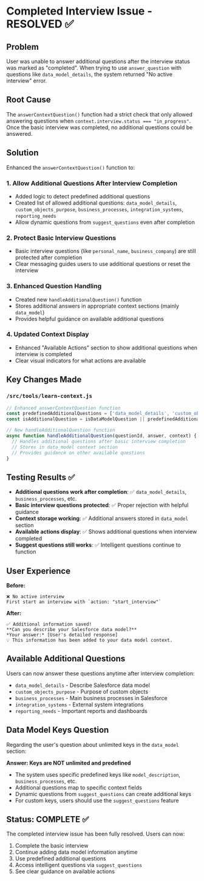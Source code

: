 # Completed Interview Issue - RESOLVED ✅

## Problem
User was unable to answer additional questions after the interview status was marked as "completed". When trying to use `answer_question` with questions like `data_model_details`, the system returned "No active interview" error.

## Root Cause
The `answerContextQuestion()` function had a strict check that only allowed answering questions when `context.interview.status === "in_progress"`. Once the basic interview was completed, no additional questions could be answered.

## Solution
Enhanced the `answerContextQuestion()` function to:

### 1. Allow Additional Questions After Interview Completion
- Added logic to detect predefined additional questions
- Created list of allowed additional questions: `data_model_details`, `custom_objects_purpose`, `business_processes`, `integration_systems`, `reporting_needs`
- Allow dynamic questions from `suggest_questions` even after completion

### 2. Protect Basic Interview Questions
- Basic interview questions (like `personal_name`, `business_company`) are still protected after completion
- Clear messaging guides users to use additional questions or reset the interview

### 3. Enhanced Question Handling
- Created new `handleAdditionalQuestion()` function
- Stores additional answers in appropriate context sections (mainly `data_model`)
- Provides helpful guidance on available additional questions

### 4. Updated Context Display
- Enhanced "Available Actions" section to show additional questions when interview is completed
- Clear visual indicators for what actions are available

## Key Changes Made

### `/src/tools/learn-context.js`
```javascript
// Enhanced answerContextQuestion function
const predefinedAdditionalQuestions = ['data_model_details', 'custom_objects_purpose', 'business_processes', 'integration_systems', 'reporting_needs'];
const isAdditionalQuestion = isDataModelQuestion || predefinedAdditionalQuestions.includes(questionId) || questionId.startsWith('additional_');

// New handleAdditionalQuestion function
async function handleAdditionalQuestion(questionId, answer, context) {
  // Handles additional questions after basic interview completion
  // Stores in data_model context section
  // Provides guidance on other available questions
}
```

## Testing Results ✅
- **Additional questions work after completion**: ✅ `data_model_details`, `business_processes`, etc.
- **Basic interview questions protected**: ✅ Proper rejection with helpful guidance
- **Context storage working**: ✅ Additional answers stored in `data_model` section
- **Available actions display**: ✅ Shows additional questions when interview completed
- **Suggest questions still works**: ✅ Intelligent questions continue to function

## User Experience
**Before:**
```
❌ No active interview
First start an interview with `action: "start_interview"`
```

**After:**
```
✅ Additional information saved!
**Can you describe your Salesforce data model?**
*Your answer:* [User's detailed response]
💡 This information has been added to your data model context.
```

## Available Additional Questions
Users can now answer these questions anytime after interview completion:
- `data_model_details` - Describe Salesforce data model
- `custom_objects_purpose` - Purpose of custom objects
- `business_processes` - Main business processes in Salesforce
- `integration_systems` - External system integrations
- `reporting_needs` - Important reports and dashboards

## Data Model Keys Question
Regarding the user's question about unlimited keys in the `data_model` section:

**Answer: Keys are NOT unlimited and predefined**
- The system uses specific predefined keys like `model_description`, `business_processes`, etc.
- Additional questions map to specific context fields
- Dynamic questions from `suggest_questions` can create additional keys
- For custom keys, users should use the `suggest_questions` feature

## Status: COMPLETE ✅
The completed interview issue has been fully resolved. Users can now:
1. Complete the basic interview
2. Continue adding data model information anytime
3. Use predefined additional questions
4. Access intelligent questions via `suggest_questions`
5. See clear guidance on available actions
